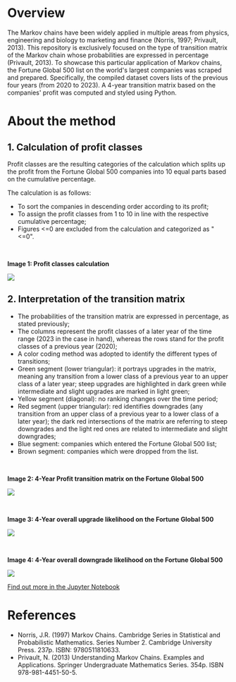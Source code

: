 # Overview
The Markov chains have been widely applied in multiple areas from physics, engineering and biology to marketing and finance (Norris, 1997; Privault, 2013). This repository is exclusively focused on the type of transition matrix of the Markov chain whose probabilities are expressed in percentage (Privault, 2013). To showcase this particular application of Markov chains, the Fortune Global 500 list on the world's largest companies was scraped and prepared. Specifically, the compiled dataset covers lists of the previous four years (from 2020 to 2023). A 4-year transition matrix based on the companies' profit was computed and styled using Python.

# About the method
## 1. Calculation of profit classes
Profit classes are the resulting categories of the calculation which splits up the profit from the Fortune Global 500 companies into 10 equal parts based on the cumulative percentage.

The calculation is as follows:
+ To sort the companies in descending order according to its profit;
+ To assign the profit classes from 1 to 10 in line with the respective cumulative percentage;
+ Figures <=0 are excluded from the calculation and categorized as "<=0".
<br>

**Image 1: Profit classes calculation**
<br>

![](https://github.com/IvoDSBarros/transition-matrices/blob/97f8a15a69139ef69f0bc664ca925b3b1a73336b/output/png/transition_matrices_calculation_support.PNG)


## 2. Interpretation of the transition matrix
+ The probabilities of the transition matrix are expressed in percentage, as stated previously;
+ The columns represent the profit classes of a later year of the time range (2023 in the case in hand), whereas the rows stand for the profit classes of a previous year (2020);
+ A color coding method was adopted to identify the different types of transitions;
+ Green segment (lower triangular): it portrays upgrades in the matrix, meaning any transition from a lower class of a previous year to an upper class of a later year; steep upgrades are highlighted in dark green while intermediate and slight upgrades are marked in light green;
+ Yellow segment (diagonal): no ranking changes over the time period;
+ Red segment (upper triangular): red identifies downgrades (any transition from an upper class of a previous year to a lower class of a later year); the dark red intersections of the matrix are referring to steep downgrades and the light red ones are related to intermediate and slight downgrades;
+ Blue segment: companies which entered the Fortune Global 500 list;
+ Brown segment: companies which were dropped from the list.
<br>

**Image 2: 4-Year Profit transition matrix on the Fortune Global 500**
<br>

![](https://github.com/IvoDSBarros/transition-matrices/blob/9c568ccbc3c743a67c7de10a21c09064f50f45c4/output/png/transition_matrices_4_year_profit_tm.PNG)

<br>

**Image 3: 4-Year overall upgrade likelihood on the Fortune Global 500**
<br>

![](https://github.com/IvoDSBarros/transition-matrices/blob/c31b84a97c0eaa03b6eae0c8064905c86a61302e/output/png/transition_matrices_4_year_positive_transitions.PNG)

<br>

**Image 4: 4-Year overall downgrade likelihood on the Fortune Global 500**
<br>

![](https://github.com/IvoDSBarros/transition-matrices/blob/962ad4790be75cfe4ae14ac255ef40f0158ea6ee/output/png/transition_matrices_4_year_negative_transitions.PNG)


[Find out more in the Jupyter Notebook](https://github.com/IvoDSBarros/transition-matrices/blob/4cfcfd1b7e1bf8006042a3126d8c86f5363d6535/src/transition_matrices_compute_style.ipynb)

# References
+ Norris, J.R. (1997) Markov Chains. Cambridge Series in Statistical and Probabilistic Mathematics. Series Number 2. Cambridge University Press. 237p. ISBN: 9780511810633.
+ Privault, N. (2013) Understanding Markov Chains. Examples and Applications. Springer Undergraduate Mathematics Series. 354p. ISBN 978-981-4451-50-5.
